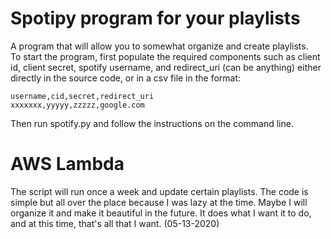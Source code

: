 # Spotipy program for your playlists
A program that will allow you to somewhat organize and create playlists.\
To start the program, first populate the required components such as client id, client secret, spotify username, and redirect_uri (can be anything) either directly in the source code, or in a csv file in the format: 
```
username,cid,secret,redirect_uri
xxxxxxx,yyyyy,zzzzz,google.com
```
Then run spotify.py and follow the instructions on the command line.

# AWS Lambda
The script will run once a week and update certain playlists. The code is simple but all over the place because I was lazy at the time. Maybe I will organize it and make it beautiful in the future. It does what I want it to do, and at this time, that's all that I want. (05-13-2020)